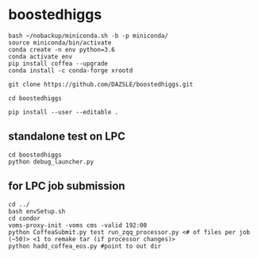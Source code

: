# boostedhiggs


```wget https://repo.anaconda.com/miniconda/Miniconda3-latest-Linux-x86_64.sh -O ~/miniconda.sh
bash ~/nobackup/miniconda.sh -b -p miniconda/
source miniconda/bin/activate
conda create -n env python=3.6
conda activate env
pip install coffea --upgrade
conda install -c conda-forge xrootd

git clone https://github.com/DAZSLE/boostedhiggs.git

cd boostedhiggs

pip install --user --editable .
```
## standalone test on LPC
```
cd boostedhiggs
python debug_launcher.py
```
## for LPC job submission
```
cd ../
bash envSetup.sh
cd condor
voms-proxy-init -voms cms -valid 192:00
python CoffeaSubmit.py test run_zqq_processor.py <# of files per job (~50)> <1 to remake tar (if processor changes)>
python hadd_coffea_eos.py #point to out dir
```


